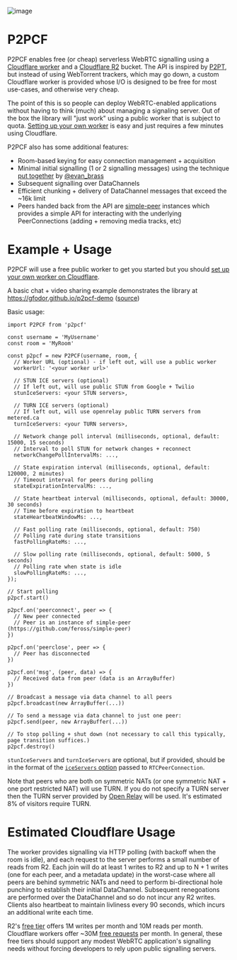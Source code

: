 ![image](https://user-images.githubusercontent.com/220020/181821538-4ace5e9d-1fa0-4146-881b-368bcb253f6c.png)


# P2PCF

P2PCF enables free (or cheap) serverless WebRTC signalling using a [Cloudflare worker](https://workers.cloudflare.com/) and a [Cloudflare R2](https://www.cloudflare.com/products/r2/) bucket. The API is inspired by [P2PT](https://github.com/subins2000/p2pt), but instead of using WebTorrent trackers, which may go down, a custom Cloudflare worker is provided whose I/O is designed to be free for most use-cases, and otherwise very cheap.

The point of this is so people can deploy WebRTC-enabled applications without having to think (much) about managing a signaling server. Out of the box the library will "just work" using a public worker that is subject to quota. [Setting up your own worker](https://github.com/gfodor/p2pcf/blob/master/INSTALL.md) is easy and just requires a few minutes using Cloudflare.

P2PCF also has some additional features:

- Room-based keying for easy connection management + acquisition
- Minimal initial signalling (1 or 2 signalling messages) using the technique [put together](https://twitter.com/evan_brass/status/1549078627282722816) by [@evan_brass](https://twitter.com/evan_brass/status)
- Subsequent signalling over DataChannels
- Efficient chunking + delivery of DataChannel messages that exceed the ~16k limit
- Peers handed back from the API are [simple-peer](https://github.com/feross/simple-peer) instances which provides a simple API for interacting with the underlying PeerConnections (adding + removing media tracks, etc)

# Example + Usage

P2PCF will use a free public worker to get you started but you should [set up your own worker on Cloudflare](https://github.com/gfodor/p2pcf/blob/master/INSTALL.md).

A basic chat + video sharing example demonstrates the library at https://gfodor.github.io/p2pcf-demo ([source](https://github.com/gfodor/p2pcf/blob/master/examples/basic-video-chat/index.js))

Basic usage:

```
import P2PCF from 'p2pcf'

const username = 'MyUsername'
const room = 'MyRoom'

const p2pcf = new P2PCF(username, room, {
  // Worker URL (optional) - if left out, will use a public worker
  workerUrl: '<your worker url>'
  
  // STUN ICE servers (optional)
  // If left out, will use public STUN from Google + Twilio
  stunIceServers: <your STUN servers>,
  
  // TURN ICE servers (optional)
  // If left out, will use openrelay public TURN servers from metered.ca
  turnIceServers: <your TURN servers>,
  
  // Network change poll interval (milliseconds, optional, default: 15000, 15 seconds)
  // Interval to poll STUN for network changes + reconnect
  networkChangePollIntervalMs: ...,
  
  // State expiration interval (milliseconds, optional, default: 120000, 2 minutes)
  // Timeout interval for peers during polling
  stateExpirationIntervalMs: ...,
  
  // State heartbeat interval (milliseconds, optional, default: 30000, 30 seconds)
  // Time before expiration to heartbeat
  stateHeartbeatWindowMs: ...,
  
  // Fast polling rate (milliseconds, optional, default: 750)
  // Polling rate during state transitions
  fastPollingRateMs: ...,
  
  // Slow polling rate (milliseconds, optional, default: 5000, 5 seconds)
  // Polling rate when state is idle
  slowPollingRateMs: ...,
});

// Start polling
p2pcf.start()

p2pcf.on('peerconnect', peer => {
  // New peer connected
  // Peer is an instance of simple-peer (https://github.com/feross/simple-peer)
})

p2pcf.on('peerclose', peer => {
  // Peer has disconnected
})

p2pcf.on('msg', (peer, data) => {
  // Received data from peer (data is an ArrayBuffer)
})

// Broadcast a message via data channel to all peers
p2pcf.broadcast(new ArrayBuffer(...))

// To send a message via data channel to just one peer:
p2pcf.send(peer, new ArrayBuffer(...))

// To stop polling + shut down (not necessary to call this typically, page transition suffices.)
p2pcf.destroy()
```

`stunIceServers` and `turnIceServers` are optional, but if provided, should be in the format of the [`iceServers` option](https://developer.mozilla.org/en-US/docs/Web/API/RTCPeerConnection/RTCPeerConnection#parameters) passed to `RTCPeerConnection`.

Note that peers who are both on symmetric NATs (or one symmetric NAT + one port restricted NAT) will use TURN. If you do not specify a TURN server then the TURN server provided by [Open Relay](https://www.metered.ca/tools/openrelay/) will be used. It's estimated 8% of visitors require TURN.

# Estimated Cloudflare Usage

The worker provides signalling via HTTP polling (with backoff when the room is idle), and each request to the server performs a small number of reads from R2. Each join will do at least 1 writes to R2 and up to N + 1 writes (one for each peer, and a metadata update) in the worst-case where all peers are behind symmetric NATs and need to perform bi-directional hole punching to establish their initial DataChannel. Subsequent renegoations are performed over the DataChannel and so do not incur any R2 writes. Clients also heartbeat to maintain livliness every 90 seconds, which incurs an additional write each time.

R2's [free tier](https://developers.cloudflare.com/r2/platform/pricing/) offers 1M writes per month and 10M reads per month. Cloudflare workers offer ~30M [free requests](https://developers.cloudflare.com/workers/platform/pricing/) per month. In general, these free tiers should support any modest WebRTC application's signalling needs without forcing developers to rely upon public signalling servers.
